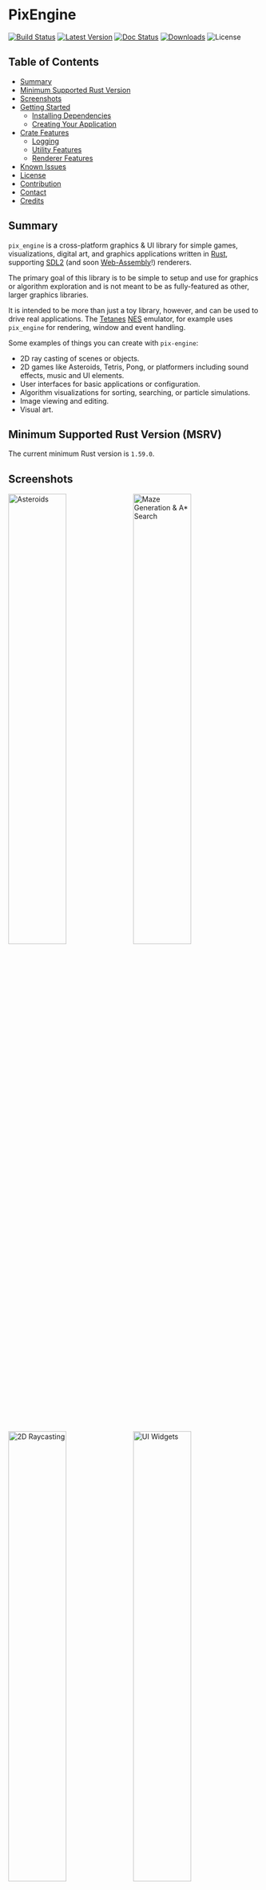 # PixEngine

[![Build Status]][build] [![Latest Version]][crates.io] [![Doc Status]][docs] [![Downloads]][crates.io] ![License]

[Build Status]: https://img.shields.io/github/workflow/status/lukexor/pix-engine/CI?style=plastic
[build]: https://github.com/lukexor/pix-engine/actions/workflows/ci.yml
[Latest Version]: https://img.shields.io/crates/v/pix-engine?style=plastic
[crates.io]: https://crates.io/crates/pix-engine
[Doc Status]: https://img.shields.io/docsrs/pix-engine?style=plastic
[docs]: https://docs.rs/pix-engine/
[Downloads]: https://img.shields.io/crates/d/pix-engine?style=plastic
[License]: https://img.shields.io/crates/l/pix-engine?style=plastic

## Table of Contents

 - [Summary](#summary)
 - [Minimum Supported Rust Version](#minimum-supported-rust-version)
 - [Screenshots](#screenshots)
 - [Getting Started](#getting-started)
    - [Installing Dependencies](#installing-dependencies)
    - [Creating Your Application](#creating-your-application)
 - [Crate Features](#crate-features)
    - [Logging](#logging)
    - [Utility Features](#utility-features)
    - [Renderer Features](#renderer-features)
 - [Known Issues](#known-issues)
 - [License](#license)
 - [Contribution](#contribution)
 - [Contact](#contact)
 - [Credits](#credits)

## Summary

`pix_engine` is a cross-platform graphics & UI library for simple games,
visualizations, digital art, and graphics applications written in [Rust][],
supporting [SDL2][] (and soon [Web-Assembly][WASM]!) renderers.

The primary goal of this library is to be simple to setup and use for graphics
or algorithm exploration and is not meant to be as fully-featured as other,
larger graphics libraries.

It is intended to be more than just a toy library, however, and can be used to
drive real applications. The [Tetanes][] [NES][] emulator, for example uses
`pix_engine` for rendering, window and event handling.

Some examples of things you can create with `pix-engine`:

- 2D ray casting of scenes or objects.
- 2D games like Asteroids, Tetris, Pong, or platformers including sound effects,
  music and UI elements.
- User interfaces for basic applications or configuration.
- Algorithm visualizations for sorting, searching, or particle simulations.
- Image viewing and editing.
- Visual art.

## Minimum Supported Rust Version (MSRV)

The current minimum Rust version is `1.59.0`.

## Screenshots

<img width="48%" alt="Asteroids" src="https://raw.githubusercontent.com/lukexor/pix-engine/main/images/asteroids.png">&nbsp;&nbsp;<img width="48%" alt="Maze Generation & A* Search" src="https://raw.githubusercontent.com/lukexor/pix-engine/main/images/maze.png">
<img width="48%" alt="2D Raycasting" src="https://raw.githubusercontent.com/lukexor/pix-engine/main/images/2d_raycasting.png">&nbsp;&nbsp;<img width="48%" alt="UI Widgets" src="https://raw.githubusercontent.com/lukexor/pix-engine/main/images/gui.png">
<img width="48%" alt="Fluid Simulation" src="https://raw.githubusercontent.com/lukexor/pix-engine/main/images/fluid_simulation.png">&nbsp;&nbsp;<img width="48%" alt="Matrix Rain" src="https://raw.githubusercontent.com/lukexor/pix-engine/main/images/matrix.png">

## Getting Started

### Installing Dependencies

First and foremost you'll need [Rust][] installed! Follow the latest directions
at <https://www.rust-lang.org/learn/get-started>.

When building or running applications for a desktop target such as `macOS`,
`Linux`, or `Windows` and not a [Web-Assembly][WASM] target, you must install
[SDL2][] libraries. Note for windows: You may need to install
[Visual Studio C++ Build Tools][vc++].

There are several options for installing `SDL2`, but these are the most common:

- Install via [homebrew][] for `macOS`, a package management tool like `apt` for
  `Linux` or `MSVC` for `Windows`.

For more details and installation options see the [rust-sdl2][] documentation.

#### macOS, Linux, or Windows 10 Subsystem for Linux (homebrew)

```sh
brew install sdl2 sdl2_gfx sdl2_image sdl2_mixer sdl2_ttf
```

#### Linux (package manager)

Note: The minimum `SDL2` version is `2.0.20`. Some package managers may not have
the latest versions available.

*Ubuntu*:

```sh
sudo apt-get install libsdl2-dev libsdl2-gfx-dev libsdl2-image-dev libsdl2-mixer-dev libsdl2-ttf-dev
```

*Fedora*:

```sh
sudo dnf install SDL2-devel SDL2_gfx-devel SDL2_image-devel SDL2_mixer-devel SDL2_ttf-devel
```

*Arch*:

```sh
sudo pacman -S sdl2 sdl2_gfx sdl2_image sdl2_mixer sdl2_ttf
```

#### Windows (MSVC)

1. Download the latest `SDL2` `MSVC` development libraries from
   <https://www.libsdl.org/download-2.0.php> e.g. (`SDL2-devel-2.0.20-VC.zip`).
2. Download the latest `SDL2_image`, `SDL2_mixer`, and `SDL2_ttf` `MSVC`
   development libraries from
   <https://www.libsdl.org/projects/>. e.g. (`SDL2_image-devel-2.0.5-VC.zip`).
3. Unzip each `.zip` file into a folder.
3. Copy library files:
   * from: `lib\x64\`
   * to: `C:\Users\{Username}\.rustup\toolchains\{current toolchain}\lib\rustlib\{current toolchain}\lib`
     where `{current toolchain}` is likely `stable-x86_64-pc-windows-msvc`.
   - *Note*: If you don't use `rustup`, See [rust-sdl2][] for more info on
     Windows installation.
4. Copy all `dll` files:
   * from: `lib\x64\`
   * to: your `cargo` project next to `Cargo.toml`.

#### Windows (MinGW)

Similar steps to `MSVC` except the downloads will be tar gzipped and the library
files will reside in `x86_64-w64-mingw32\lib` and `dll` files will reside in
`x86_64-w64-mingw32\bin`.

### Creating Your Application

Creating a visual or interactive application using `pix-engine` requires
implementing only a single method of the [`AppState`][AppState] trait for your
application: [`AppState::on_update`][AppState::on_update] which gets executed as
often as possible. Within that function you'll have access to a mutable
[`PixState`][PixState] object which provides several methods for modifying
settings and drawing to the screen.

[`AppState`][AppState] provides additional methods that can be implemented to
respond to user events and handle application startup and teardown.

Here's an example application which simply draws a circle following the mouse
and renders it white or black depending if the mouse is held down or not:

```rust no_run
use pix_engine::prelude::*;

struct MyApp;

impl AppState for MyApp {
    // Set up application state and initial settings. `PixState` contains
    // engine specific state and utility methods for actions like getting mouse
    // coordinates, drawing shapes, etc. (Optional)
    fn on_start(&mut self, s: &mut PixState) -> PixResult<()> {
        // Set the background to GRAY and clear the screen.
        s.background(Color::GRAY);

        // Change the font family to NOTO and size to 16 instead of using the
        // defaults.
        s.font_family(Font::NOTO)?;
        s.font_size(16);

        // Returning `Err` instead of `Ok` would indicate initialization failed,
        // and that the application should terminate immediately.
        Ok(())
    }

    // Main update/render loop. Called as often as possible unless
    // `target_frame_rate` was set with a value. (Required)
    fn on_update(&mut self, s: &mut PixState) -> PixResult<()> {
        // Set fill color to black if mouse is pressed, otherwise wite.
        if s.mouse_pressed() {
            s.fill(color!(0));
        } else {
            s.fill(color!(255));
        }

        // Draw a circle with fill color at the mouse position with a radius of
        // 80.
        let m = s.mouse_pos();
        s.circle([m.x(), m.y(), 80])?;

        Ok(())
    }

    // Clean up any state or resources before exiting such as deleting temporary
    // files or saving game state. (Optional)
    fn on_stop(&mut self, s: &mut PixState) -> PixResult<()> {
        Ok(())
    }
}

fn main() -> PixResult<()> {
    let mut engine = PixEngine::builder()
      .with_dimensions(800, 600)
      .with_title("MyApp")
      .with_frame_rate()
      .resizable()
      .build()?;
    let mut app = MyApp;
    engine.run(&mut app)
}
```

## Crate Features

### Logging

This library uses the [log][] crate. To leverage
logging in your application, choose one of the supported logger implementations
and initialize it in your `main` function.

Example using [env_logger][]:

```rust ignore
fn main() -> PixResult<()> {
    env_logger::init();

    let mut engine = PixEngine::builder()
      .with_dimensions(800, 600)
      .with_title("MyApp")
      .build()?;
    let mut app = MyApp;
    engine.run(&mut app)
}
```

### Utility Features

* **serde** - Adds [serde][] `Serialize`/`Deserialize` implementations for all
  enums/structs.

* **backtrace** - Enables the `backtrace` feature for [anyhow][], which allows printing
  backtraces based on environment variables outlined in [std::backtrace][]. Useful for debugging.

### Renderer Features

* **opengl** - Forces `sdl2` to use `opengl` as its renderer. This feature is disabled by
  default, allowing `sdl2` to use whichever renderer it defaults to on the target system. For
  example, macOS defaults to `metal`.

## Known Issues

See the [github issue tracker][].

## License

Licensed under either of

 * Apache License, Version 2.0 ([LICENSE-APACHE][])
 * MIT license ([LICENSE-MIT][])

at your option.

## Contribution

Unless you explicitly state otherwise, any contribution intentionally submitted
for inclusion in the work by you, as defined in the Apache-2.0 license, shall be
dual licensed as above, without any additional terms or conditions.

## Contact

For issue reporting, please use the [github issue tracker][]. You can also
contact me directly at <https://lukeworks.tech/contact/>.

## Credits

This has been a true passion project for several years and I can't thank the
open source community enough for the all the amazing content and support.

A special shout out to the following projects which heavily inspired the
implementation and evolution of this crate:

  * [OneLoneCoder][] and the [olcPixelGameEngine][].
  * [The Coding Train][] and [p5js][].
  * [Dear ImGui][]

[Rust]: https://www.rust-lang.org/
[SDL2]: https://crates.io/crates/sdl2/
[vc++]: https://visualstudio.microsoft.com/visual-cpp-build-tools/
[homebrew]: https://brew.sh/
[rust-sdl2]: https://github.com/Rust-SDL2/rust-sdl2#sdl20-development-libraries
[log]: https://crates.io/crates/log
[env_logger]: https://crates.io/crates/env_logger
[WASM]: https://www.rust-lang.org/what/wasm
[Tetanes]: https://crates.io/crates/tetanes
[NES]: https://en.wikipedia.org/wiki/Nintendo_Entertainment_System
[AppState]: crate::prelude::AppState
[AppState::on_update]: crate::prelude::AppState::on_update
[PixState]: crate::prelude::PixState
[serde]: https://crates.io/crates/serde
[anyhow]: https://crates.io/crates/anyhow
[std::backtrace]: https://doc.rust-lang.org/std/backtrace/index.html#environment-variables
[github issue tracker]: https://github.com/lukexor/pix-engine/issues
[LICENSE-APACHE]: http://www.apache.org/licenses/LICENSE-2.0
[LICENSE-MIT]: http://opensource.org/licenses/MIT
[OneLoneCoder]: https://github.com/OneLoneCoder/
[olcPixelGameEngine]: https://github.com/OneLoneCoder/olcPixelGameEngine
[The Coding Train]: https://www.youtube.com/channel/UCvjgXvBlbQiydffZU7m1_aw
[p5js]: https://p5js.org/
[Dear ImGui]: https://github.com/ocornut/imgui
